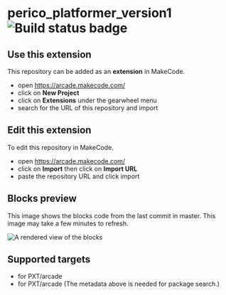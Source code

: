 # perico_platformer_version1 ![Build status badge](https://github.com/kellyg54/perico_platformer_version1/workflows/MakeCode/badge.svg)



## Use this extension

This repository can be added as an **extension** in MakeCode.

* open https://arcade.makecode.com/
* click on **New Project**
* click on **Extensions** under the gearwheel menu
* search for the URL of this repository and import

## Edit this extension

To edit this repository in MakeCode.

* open https://arcade.makecode.com/
* click on **Import** then click on **Import URL**
* paste the repository URL and click import

## Blocks preview

This image shows the blocks code from the last commit in master.
This image may take a few minutes to refresh.

![A rendered view of the blocks](https://github.com/kellyg54/perico_platformer_version1/raw/master/.makecode/blocks.png)

## Supported targets

* for PXT/arcade
* for PXT/arcade
(The metadata above is needed for package search.)

